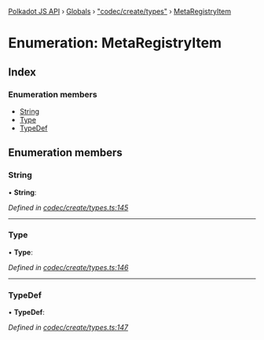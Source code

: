 [Polkadot JS API](../README.md) › [Globals](../globals.md) › ["codec/create/types"](../modules/_codec_create_types_.md) › [MetaRegistryItem](_codec_create_types_.metaregistryitem.md)

# Enumeration: MetaRegistryItem

## Index

### Enumeration members

* [String](_codec_create_types_.metaregistryitem.md#string)
* [Type](_codec_create_types_.metaregistryitem.md#type)
* [TypeDef](_codec_create_types_.metaregistryitem.md#typedef)

## Enumeration members

###  String

• **String**:

*Defined in [codec/create/types.ts:145](https://github.com/polkadot-js/api/blob/e49427ac61/packages/types/src/codec/create/types.ts#L145)*

___

###  Type

• **Type**:

*Defined in [codec/create/types.ts:146](https://github.com/polkadot-js/api/blob/e49427ac61/packages/types/src/codec/create/types.ts#L146)*

___

###  TypeDef

• **TypeDef**:

*Defined in [codec/create/types.ts:147](https://github.com/polkadot-js/api/blob/e49427ac61/packages/types/src/codec/create/types.ts#L147)*
